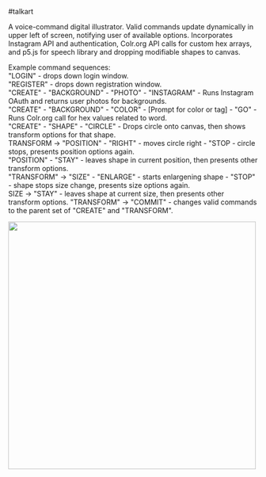 #talkart

A voice-command digital illustrator. Valid commands update dynamically in upper left of screen, notifying user of available options. Incorporates Instagram API and authentication, Colr.org API calls for custom hex arrays, and p5.js for speech library and dropping modifiable shapes to canvas.

Example command sequences:  
"LOGIN" - drops down login window.  
"REGISTER" - drops down registration window.  
"CREATE" - "BACKGROUND" - "PHOTO" - "INSTAGRAM" - Runs Instagram OAuth and returns user photos for backgrounds.  
"CREATE" - "BACKGROUND" - "COLOR" - [Prompt for color or tag] - "GO" - Runs Colr.org call for hex values related to word.  
"CREATE" - "SHAPE" - "CIRCLE" - Drops circle onto canvas, then shows transform options for that shape.  
TRANSFORM -> "POSITION" - "RIGHT" - moves circle right - "STOP - circle stops, presents position options again.  
"POSITION" - "STAY" - leaves shape in current position, then presents other transform options.  
"TRANSFORM" -> "SIZE" - "ENLARGE" - starts enlargening shape - "STOP" - shape stops size change, presents size options again.  
SIZE -> "STAY" - leaves shape at current size, then presents other transform options. 
"TRANSFORM" -> "COMMIT" - changes valid commands to the parent set of "CREATE" and "TRANSFORM".  


<img src="https://cloud.githubusercontent.com/assets/14845097/16727089/33fb74fa-4714-11e6-9660-c4be84f05d06.png" width="500px"/>
